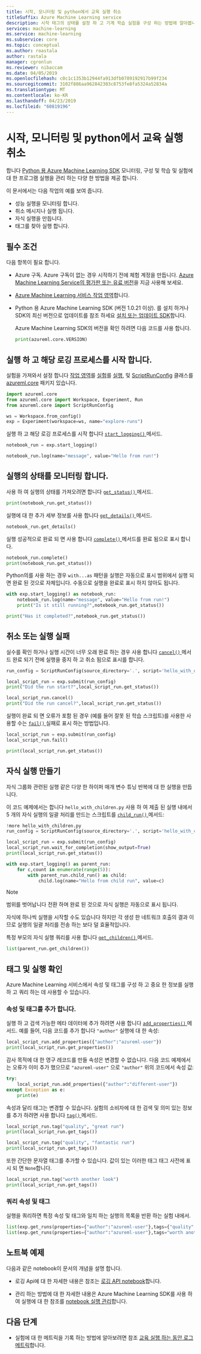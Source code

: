 ```yaml
---
title: 시작, 모니터링 및 python에서 교육 실행 취소
titleSuffix: Azure Machine Learning service
description: 시작 태그의 상태를 설정 하 고 기계 학습 실험을 구성 하는 방법에 알아봅니다.
services: machine-learning
ms.service: machine-learning
ms.subservice: core
ms.topic: conceptual
ms.author: roastala
author: rastala
manager: cgronlun
ms.reviewer: nibaccam
ms.date: 04/05/2019
ms.openlocfilehash: c0c1c1353b12944fa913dfb0789192917b99f234
ms.sourcegitcommit: 3102f886aa962842303c8753fe8fa5324a52834a
ms.translationtype: MT
ms.contentlocale: ko-KR
ms.lasthandoff: 04/23/2019
ms.locfileid: "60819196"
---
```

# <a name="start-monitor-and-cancel-training-runs-in-python"></a>시작, 모니터링 및 python에서 교육 실행 취소

합니다 [Python 용 Azure Machine Learning SDK](https://docs.microsoft.com/python/api/overview/azure/ml/intro?view=azure-ml-py) 모니터링, 구성 및 학습 및 실험에 대 한 프로그램 실행을 관리 하는 다양 한 방법을 제공 합니다.

이 문서에서는 다음 작업의 예를 보여 줍니다.

* 성능 실행을 모니터링 합니다.
* 취소 메시지나 실행 됩니다.
* 자식 실행을 만듭니다.
* 태그를 찾아 실행 합니다.

## <a name="prerequisites"></a>필수 조건

다음 항목이 필요 합니다.

* Azure 구독. Azure 구독이 없는 경우 시작하기 전에 체험 계정을 만듭니다. [Azure Machine Learning Service의 평가판 또는 유료 버전](https://aka.ms/AMLFree)을 지금 사용해 보세요.

* [Azure Machine Learning 서비스 작업 영역](setup-create-workspace.md)합니다.

* Python 용 Azure Machine Learning SDK (버전 1.0.21 이상). 를 설치 하거나 SDK의 최신 버전으로 업데이트를 참조 하세요 [설치 또는 업데이트 SDK](https://docs.microsoft.com/python/api/overview/azure/ml/install?view=azure-ml-py)합니다.

    Azure Machine Learning SDK의 버전을 확인 하려면 다음 코드를 사용 합니다.

    ```Python
    print(azureml.core.VERSION)
    ```

## <a name="start-a-run-and-its-logging-process"></a>실행 하 고 해당 로깅 프로세스를 시작 합니다.

실험을 가져와서 설정 합니다 [작업 영역](https://docs.microsoft.com/python/api/azureml-core/azureml.core.workspace.workspace?view=azure-ml-py)를 [실험](https://docs.microsoft.com/python/api/azureml-core/azureml.core.experiment.experiment?view=azure-ml-py)를 [실행](https://docs.microsoft.com/python/api/azureml-core/azureml.core.run(class)?view=azure-ml-py), 및 [ScriptRunConfig](https://docs.microsoft.com/python/api/azureml-core/azureml.core.scriptrunconfig?view=azure-ml-py) 클래스를 [azureml.core](https://docs.microsoft.com/python/api/azureml-core/azureml.core?view=azure-ml-py) 패키지 있습니다.

```Python
import azureml.core
from azureml.core import Workspace, Experiment, Run
from azureml.core import ScriptRunConfig

ws = Workspace.from_config()
exp = Experiment(workspace=ws, name="explore-runs")
```

실행 하 고 해당 로깅 프로세스를 시작 합니다 [ `start_logging()` ](https://docs.microsoft.com/python/api/azureml-core/azureml.core.experiment(class)?view=azure-ml-py#start-logging--args----kwargs-) 메서드.

```Python
notebook_run = exp.start_logging()

notebook_run.log(name="message", value="Hello from run!")
```

## <a name="monitor-the-status-of-a-run"></a>실행의 상태를 모니터링 합니다.

사용 하 여 실행의 상태를 가져오려면 합니다 [ `get_status()` ](https://docs.microsoft.com/python/api/azureml-core/azureml.core.run(class)?view=azure-ml-py#get-status--) 메서드.

```Python
print(notebook_run.get_status())
```

실행에 대 한 추가 세부 정보를 사용 합니다 [ `get_details()` ](https://docs.microsoft.com/python/api/azureml-core/azureml.core.workspace.workspace?view=azure-ml-py#get-details--) 메서드.

```Python
notebook_run.get_details()
```

실행 성공적으로 완료 되 면 사용 합니다 [ `complete()` ](https://docs.microsoft.com/python/api/azureml-core/azureml.core.run(class)?view=azure-ml-py#complete--set-status-true-) 메서드를 완료 됨으로 표시 합니다.

```Python
notebook_run.complete()
print(notebook_run.get_status())
```

Python의를 사용 하는 경우 `with...as` 패턴을 실행은 자동으로 표시 범위에서 실행 되 면 완료 된 것으로 자체입니다. 수동으로 실행을 완료로 표시 하지 않아도 됩니다.

```Python
with exp.start_logging() as notebook_run:
    notebook_run.log(name="message", value="Hello from run!")
    print("Is it still running?",notebook_run.get_status())

print("Has it completed?",notebook_run.get_status())
```

## <a name="cancel-or-fail-runs"></a>취소 또는 실행 실패

 실수를 확인 하거나 실행 시간이 너무 오래 완료 하는 경우 사용 합니다 [ `cancel()` ](https://docs.microsoft.com/python/api/azureml-core/azureml.core.run(class)?view=azure-ml-py#cancel--) 메서드 완료 되기 전에 실행을 중지 하 고 취소 됨으로 표시를 합니다.

```Python
run_config = ScriptRunConfig(source_directory='.', script='hello_with_delay.py')

local_script_run = exp.submit(run_config)
print("Did the run start?",local_script_run.get_status())

local_script_run.cancel()
print("Did the run cancel?",local_script_run.get_status())
```

실행이 완료 되 면 오류가 포함 된 경우 (예를 들어 잘못 된 학습 스크립트)를 사용한 사용할 수는 [ `fail()` ](https://docs.microsoft.com/python/api/azureml-core/azureml.core.run(class)?view=azure-ml-py#fail-error-details-none---set-status-true-) 실패로 표시 하는 방법입니다.

```Python
local_script_run = exp.submit(run_config)
local_script_run.fail()

print(local_script_run.get_status())
```

## <a name="create-child-runs"></a>자식 실행 만들기

자식 그룹화 관련된 실행 같은 다양 한 하이퍼 매개 변수 튜닝 반복에 대 한 실행을 만듭니다.

이 코드 예제에서는 합니다 `hello_with_children.py` 사용 하 여 제출 된 실행 내에서 5 개의 자식 실행의 일괄 처리를 만드는 스크립트를 [ `child_run()` ](https://docs.microsoft.com/python/api/azureml-core/azureml.core.run(class)?view=azure-ml-py#child-run-name-none--run-id-none--outputs-none-) 메서드:

```Python
!more hello_with_children.py
run_config = ScriptRunConfig(source_directory='.', script='hello_with_children.py')

local_script_run = exp.submit(run_config)
local_script_run.wait_for_completion(show_output=True)
print(local_script_run.get_status())

with exp.start_logging() as parent_run:
    for c,count in enumerate(range(5)):
        with parent_run.child_run() as child:
            child.log(name="Hello from child run", value=c)
```

> [!NOTE]
> 범위를 벗어납니다 전환 하며 완료 된 것으로 자식 실행은 자동으로 표시 됩니다.

자식에 하나씩 실행을 시작할 수도 있습니다 하지만 각 생성 한 네트워크 호출의 결과 이므로 실행의 일괄 처리를 전송 하는 보다 덜 효율적입니다.

특정 부모의 자식 실행 쿼리를 사용 합니다 [ `get_children()` ](https://docs.microsoft.com/python/api/azureml-core/azureml.core.run(class)?view=azure-ml-py#get-children-recursive-false--tags-none--properties-none--type-none--status-none---rehydrate-runs-true-) 메서드.

```Python
list(parent_run.get_children())
```

## <a name="tag-and-find-runs"></a>태그 및 실행 확인

Azure Machine Learning 서비스에서 속성 및 태그를 구성 하 고 중요 한 정보를 실행 하 고 쿼리 하는 데 사용할 수 있습니다.

### <a name="add-properties-and-tags"></a>속성 및 태그를 추가 합니다.

실행 하 고 검색 가능한 메타 데이터에 추가 하려면 사용 합니다 [ `add_properties()` ](https://docs.microsoft.com/python/api/azureml-core/azureml.core.run(class)?view=azure-ml-py#add-properties-properties-) 메서드. 예를 들어, 다음 코드를 추가 합니다 `"author"` 실행에 대 한 속성:

```Python
local_script_run.add_properties({"author":"azureml-user"})
print(local_script_run.get_properties())
```

감사 목적에 대 한 영구 레코드를 만들 속성은 변경할 수 없습니다. 다음 코드 예제에서는 오류가 이미 추가 했으므로 `"azureml-user"` 으로 `"author"` 위의 코드에서 속성 값:

```Python
try:
    local_script_run.add_properties({"author":"different-user"})
except Exception as e:
    print(e)
```

속성과 달리 태그는 변경할 수 있습니다. 실험의 소비자에 대 한 검색 및 의미 있는 정보를 추가 하려면 사용 합니다 [ `tag()` ](https://docs.microsoft.com/python/api/azureml-core/azureml.core.run(class)?view=azure-ml-py#tag-key--value-none-) 메서드.

```Python
local_script_run.tag("quality", "great run")
print(local_script_run.get_tags())

local_script_run.tag("quality", "fantastic run")
print(local_script_run.get_tags())
```

또한 간단한 문자열 태그를 추가할 수 있습니다. 값이 있는 이러한 태그 태그 사전에 표시 되 면 `None`합니다.

```Python
local_script_run.tag("worth another look")
print(local_script_run.get_tags())
```

### <a name="query-properties-and-tags"></a>쿼리 속성 및 태그

실행을 쿼리하면 특정 속성 및 태그와 일치 하는 실행의 목록을 반환 하는 실험 내에서.

```Python
list(exp.get_runs(properties={"author":"azureml-user"},tags={"quality":"fantastic run"}))
list(exp.get_runs(properties={"author":"azureml-user"},tags="worth another look"))
```

## <a name="example-notebooks"></a>노트북 예제

다음과 같은 notebook이 문서의 개념을 설명 합니다.

* 로깅 Api에 대 한 자세한 내용은 참조는 [로깅 API notebook](https://github.com/Azure/MachineLearningNotebooks/blob/master/how-to-use-azureml/training/logging-api/logging-api.ipynb)합니다.

* 관리 하는 방법에 대 한 자세한 내용은 Azure Machine Learning SDK를 사용 하 여 실행에 대 한 참조를 [notebook 실행 관리](https://github.com/Azure/MachineLearningNotebooks/tree/master/how-to-use-azureml/training/manage-runs)합니다.

## <a name="next-steps"></a>다음 단계

* 실험에 대 한 메트릭을 기록 하는 방법에 알아보려면 참조 [교육 실행 하는 동안 로그 메트릭](how-to-track-experiments.md)합니다.